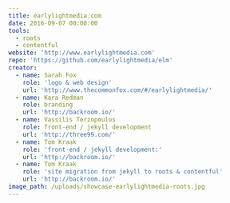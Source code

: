 ```yaml
---
title: earlylightmedia.com
date: 2016-09-07 00:00:00
tools:
  - roots
  - contentful
website: 'http://www.earlylightmedia.com'
repo: 'https://github.com/earlylightmedia/elm'
creator:
  - name: Sarah Fox
    role: 'logo & web design'
    url: 'http://www.thecommonfox.com/#/earlylightmedia/'
  - name: Kara Redman
    role: branding
    url: 'http://backroom.io/'
  - name: Vassilis Terzopoulos
    role: front-end / jekyll development
    url: 'http://three99.com/'
  - name: Tom Kraak
    role: 'front-end / jekyll development:'
    url: 'http://backroom.io/'
  - name: Tom Kraak
    role: 'site migration from jekyll to roots & contentful'
    url: 'http://backroom.io/'
image_path: /uploads/showcase-earlylightmedia-roots.jpg
---
```



